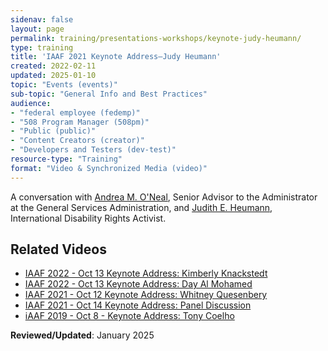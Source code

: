```yaml
---
sidenav: false
layout: page
permalink: training/presentations-workshops/keynote-judy-heumann/
type: training
title: 'IAAF 2021 Keynote Address—Judy Heumann'
created: 2022-02-11
updated: 2025-01-10
topic: "Events (events)"
sub-topic: "General Info and Best Practices"
audience:
- "federal employee (fedemp)"
- "508 Program Manager (508pm)"
- "Public (public)"
- "Content Creators (creator)"
- "Developers and Testers (dev-test)"
resource-type: "Training"
format: "Video & Synchronized Media (video)"
---
```


A conversation with <a href="https://www.section508.gov/iaaf/biographies-2021#oneal">Andrea M. O'Neal</a>, Senior Advisor to the Administrator at the General Services Administration, and <a href="https://www.section508.gov/iaaf/biographies-2021#heumann">Judith E. Heumann</a>, International Disability Rights Activist.

<!-- <video controls="controls" poster="{{site.baseurl}}/assets/images/thumbnails/iaaf-2021-keynote-heumann-poster.jpg" data-vscid="3qesx4ovd" style="width:100%" class="border-base radius-lg border-0px"><source src="https://training.section508.gov/assets/videos/iaaf-2021-keynote-heumann-SD-OC.mp4" type="video/mp4" /></video> -->

## Related Videos

* [IAAF 2022 - Oct 13 Keynote Address: Kimberly Knackstedt]({{site.baseurl}}/training/presentations-workshops/keynote-kim-knackstedt/)
* [IAAF 2022 - Oct 13 Keynote Address: Day Al Mohamed]({{site.baseurl}}/training/presentations-workshops/keynote-day-al-mohamed/)
* [IAAF 2021 - Oct 12 Keynote Address: Whitney Quesenbery]({{site.baseurl}}/training/presentations-workshops/keynote-whitney-quesenbery/)
* [IAAF 2021 - Oct 14 Keynote Address: Panel Discussion]({{site.baseurl}}/training/presentations-workshops/keynote-panel-discussion/)
* [iAAF 2019 - Oct 8 - Keynote Address: Tony Coelho]({{site.baseurl}}/training/presentations-workshops/keynote-tony-coelho/)

**Reviewed/Updated**: January 2025